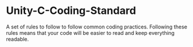 # Unity-C-Coding-Standard
A set of rules to follow to follow common coding practices. Following these rules means that your code will be easier to read and keep everything readable. 
